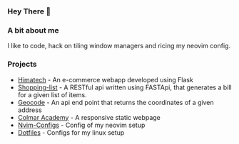 ### Hey There 👋

### A bit about me

I like to code, hack on tiling window managers and ricing my neovim config.

### Projects

+ [Himatech](https://github.com/rakshith-ss/himatech) - An e-commerce webapp developed using Flask
+ [Shopping-list](https://github.com/Rakshith-SS/shopping-list) - A RESTful api written using FASTApi, that generates a bill for a given list of items.
+ [Geocode](https://github.com/Rakshith-SS/geocode) - An api end point that returns the coordinates of a given address
+ [Colmar Academy](https://rakshith-ss.github.io/colmar-academy/index.html) - A responsive static webpage
+ [Nvim-Configs](https://github.com/Rakshith-SS/nvim-configs) - Config of my neovim setup
+ [Dotfiles](https://github.com/Rakshith-SS/dotfiles) - Configs for my linux setup
